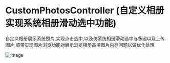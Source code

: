 # CustomPhotosController (自定义相册实现系统相册滑动选中功能)
自定义相册展示系统照片,实现点击选中,以及仿系统相册滑动选中与多选以及上传图片,顺带实现图片浏览功能对展示浏览相册高清图片内存问题以做优化处理


![image](https://github.com/l19901001/CustomPhotosController/blob/master/images/demoCustomPhotos.gif)
